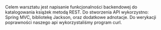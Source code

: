 Celem warsztatu jest napisanie funkcjonalności backendowej do katalogowania książek metodą
REST.
Do stworzenia API wykorzystno: Spring MVC, bibliotekę Jackson, oraz dodatkowe adnotacje.
Do werykacji poprawności naszego api wykorzystaliśmy program curl.
